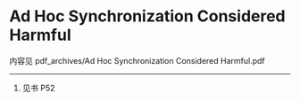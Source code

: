 # Ad Hoc Synchronization Considered Harmful

内容见 pdf_archives/Ad Hoc Synchronization Considered Harmful.pdf

---
1. 见书 P52
